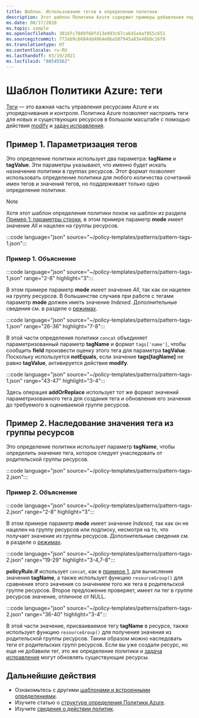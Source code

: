 ```yaml
---
title: Шаблон. Использование тегов в определении политики
description: Этот шаблон Политики Azure содержит примеры добавления параметризованных тегов или наследования тегов из группы ресурсов в определении политики.
ms.date: 08/17/2020
ms.topic: sample
ms.openlocfilehash: 3016fc7889f68fd13e993c67ca645a4af055c651
ms.sourcegitcommit: 772eb9c6684dd4864e0ba507945a83e48b8c16f0
ms.translationtype: HT
ms.contentlocale: ru-RU
ms.lasthandoff: 03/19/2021
ms.locfileid: "88545562"
---
```

# <a name="azure-policy-pattern-tags"></a>Шаблон Политики Azure: теги

[Теги](../../..//azure-resource-manager/management/tag-resources.md) — это важная часть управления ресурсами Azure и их упорядочивания и контроля. Политика Azure позволяет настроить теги для новых и существующих ресурсов в большом масштабе с помощью действия [modify](../concepts/effects.md#modify) и [задач исправления](../how-to/remediate-resources.md).

## <a name="sample-1-parameterize-tags"></a>Пример 1. Параметризация тегов

Это определение политики использует два параметра: **tagName** и **tagValue**. Эти параметры указывают, что именно будет искать назначение политики в группах ресурсов. Этот формат позволяет использовать определение политики для любого количества сочетаний имен тегов и значений тегов, но поддерживает только одно определение политики.

> [!NOTE]
> Хотя этот шаблон определения политики похож на шаблон из раздела [Пример 1: параметры строки](./pattern-parameters.md#sample-1-string-parameters), в этом примере параметр **mode** имеет значение _All_ и нацелен на группы ресурсов.

:::code language="json" source="~/policy-templates/patterns/pattern-tags-1.json":::

### <a name="sample-1-explanation"></a>Пример 1. Объяснение

:::code language="json" source="~/policy-templates/patterns/pattern-tags-1.json" range="2-8" highlight="3":::

В этом примере параметр **mode** имеет значение _All_, так как он нацелен на группу ресурсов. В большинстве случаев при работе с тегами параметр **mode** должен иметь значение _Indexed_. Дополнительные сведения см. в разделе о [режимах](../concepts/definition-structure.md#resource-manager-modes).

:::code language="json" source="~/policy-templates/patterns/pattern-tags-1.json" range="26-36" highlight="7-8":::

В этой части определения политики `concat` объединяет параметризованный параметр **tagName** и формат `tags['name']`, чтобы сообщить **field** произвести оценку этого тега для параметра **tagValue**.
Поскольку используется **notEquals**, если значение **tags\[tagName\]** не равно **tagValue**, активируется действие **modify**.

:::code language="json" source="~/policy-templates/patterns/pattern-tags-1.json" range="43-47" highlight="3-4":::

Здесь операция **addOrReplace** использует тот же формат значений параметризованного тега для создания тега и обновления его значения до требуемого в оцениваемой группе ресурсов.

## <a name="sample-2-inherit-tag-value-from-resource-group"></a>Пример 2. Наследование значения тега из группы ресурсов

Это определение политики использует параметр **tagName**, чтобы определить значение тега, которое следует унаследовать от родительской группы ресурсов.

:::code language="json" source="~/policy-templates/patterns/pattern-tags-2.json":::

### <a name="sample-2-explanation"></a>Пример 2. Объяснение

:::code language="json" source="~/policy-templates/patterns/pattern-tags-2.json" range="2-8" highlight="3":::

В этом примере параметр **mode** имеет значение _Indexed_, так как он не нацелен на группу ресурсов или подписку, несмотря на то, что получает значение из группы ресурсов. Дополнительные сведения см. в разделе о [режимах](../concepts/definition-structure.md#resource-manager-modes).

:::code language="json" source="~/policy-templates/patterns/pattern-tags-2.json" range="19-29" highlight="3-4,7-8":::

**policyRule.if** использует `concat`, как в [примере 1](#sample-1-parameterize-tags), для вычисления значения **tagName**, а также использует функцию `resourceGroup()` для сравнения этого значения со значением того же тега в родительской группе ресурсов. Второе предложение проверяет, имеет ли тег в группе ресурсов значение, отличное от NULL.

:::code language="json" source="~/policy-templates/patterns/pattern-tags-2.json" range="36-40" highlight="3-4":::

В этой части значение, присваиваемое тегу **tagName** в ресурсе, также использует функцию `resourceGroup()` для получения значения из родительской группы ресурсов. Таким образом можно наследовать теги от родительских групп ресурсов. Если вы уже создали ресурс, но еще не добавили тег, это же определение политики и [задача исправления](../how-to/remediate-resources.md) могут обновлять существующие ресурсы.

## <a name="next-steps"></a>Дальнейшие действия

- Ознакомьтесь с другими [шаблонами и встроенными определениями](./index.md).
- Изучите статью о [структуре определения Политики Azure](../concepts/definition-structure.md).
- Изучите [сведения о действии политик](../concepts/effects.md).